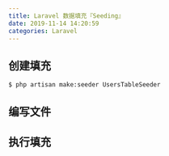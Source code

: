 ```yaml
---
title: Laravel 数据填充『Seeding』
date: 2019-11-14 14:20:59
categories: Laravel
---
```


## 创建填充

```bash
$ php artisan make:seeder UsersTableSeeder
```

## 编写文件



## 执行填充

